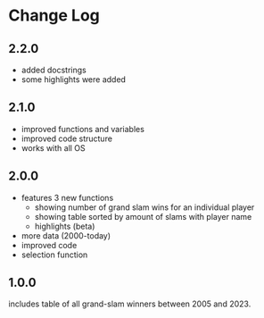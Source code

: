 # Change Log

## 2.2.0

* added docstrings
* some highlights were added

## 2.1.0

* improved functions and variables
* improved code structure
* works with all OS

## 2.0.0

* features 3 new functions
    - showing number of grand slam wins for an individual player
    - showing table sorted by amount of slams with player name
    - highlights (beta)
* more data (2000-today)
* improved code
* selection function

## 1.0.0

includes table of all grand-slam winners between 2005 and 2023.